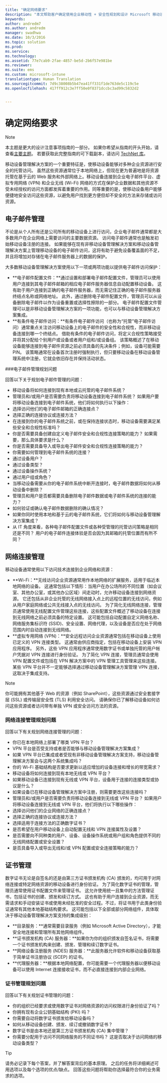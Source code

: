 ```yaml
---
title: "确定网络要求"
description: "本文帮助客户确定使用企业移动性 + 安全性规划和设计 Microsoft 移动设备管理解决方案时的相应网络需求。"
keywords: 
author: andredm7
ms.author: andredm
manager: swadhwa
ms.date: 10/3/2016
ms.topic: solution
ms.prod: 
ms.service: 
ms.technology: 
ms.assetid: 77e7cab9-2fae-4857-be5d-2b6f57e981be
ms.reviewer: 
ms.suite: ems
ms.custom: microsoft-intune
translationtype: Human Translation
ms.sourcegitcommit: 7d9c38008b5b47ea41ff331f1de763de5c119c5e
ms.openlocfilehash: 417ff912c3e7ff50e0f8371dccbc3ad99c5832d2


---
```


# <a name="determine-network-requirements"></a>确定网络要求

>[!NOTE]
>本主题是更大的设计注意事项指南的一部分。 如果你希望从指南的开头开始，请查看[主要主题](mdm-design-considerations-guide.md)。 若要获取此完整指南的可下载副本，请访问 [TechNet 库](https://gallery.technet.microsoft.com/Mobile-Device-Management-7d401582)。

移动设备管理解决方案的一个重要特征是，使移动设备能够对多种企业资源进行安全的托管访问。 虽然这些资源通常位于本地网络上，但现在更为普遍地是将资源托管在基于云的 Web 服务和外部网络上。</para><para>移动设备连接到企业电子邮件平台、虚拟专用网络 (VPN) 和企业无线 (Wi-Fi) 网络的方式在保护企业数据和其他资源不受未经授权的访问方面都发挥着重要的作用。同等重要的是，使移动设备用户能够便捷地安全访问这些资源，以避免用户找到更方便但却不安全的方法来存储或访问资源。</para></content>


## <a name="email-management"></a>电子邮件管理
不论是从个人所有还是公司所有的移动设备上进行访问，企业电子邮件通常都是大多数用户在企业网络上需要访问的主要数据资源。 访问电子邮件通常也是触发初始移动设备注册的连接。 如果能够在现有非移动设备管理解决方案和移动设备管理解决方案上管理移动设备的电子邮件访问，这将有助于避免设备覆盖面的不足，并且将增加对存储在电子邮件服务器上的数据的保护。

大多数移动设备管理解决方案使用以下一项或两项功能以提供电子邮件访问保护：

- **电子邮件配置文件：**通过设置和部署电子邮件配置文件，管理员可以使用用户连接到其电子邮件邮箱的相应电子邮件服务器信息自动配置移动设备。 这有助于用户连接到正确的电子邮件服务器，而无需记住正确的电子邮件服务器终结点名称或网络地址。 此外，通过删除电子邮件配置文件，管理员可以从设备删除电子邮件以作为设备重置或选择性擦除的一部分。 电子邮件配置文件管理可以是非移动设备管理解决方案的一项功能，也可以与移动设备管理解决方案集成。
- **有条件电子邮件访问：**有条件电子邮件访问（也称为“托管”电子邮件访问）通常重点关注访问移动设备上的电子邮件的安全性和合规性，而非移动设备连接到哪一个终结点。 借助有条件的电子邮件访问，将定义合规性策略接受并将其分配给个别用户或设备或者用户组和/或设备组。 该策略概述了在移动设备能够连接到电子邮件资源之前必须具备的先决条件；例如，设备可能需要 PIN。 该策略通常在设备首次注册时强制执行，但只要移动设备在移动设备管理系统中注册，它就会依旧存在并保持活动状态。

###<a name="email-management-planning-questions"></a>电子邮件管理规划问题

 回答以下关于规划电子邮件管理的问题：

- 移动设备将如何连接到现有本地或云托管的电子邮件系统？
- 管理员和/或用户是否需要负责将移动设备连接到电子邮件系统？ 如果用户要将移动设备连接到电子邮件系统，他们将如何执行以下操作：
 - 选择访问他们的电子邮件邮箱的正确连接点？
 - 选择正确的连接协议或连接方法？
- 在连接到你的电子邮件系统之前，或在保持连接状态时，移动设备需要满足某些安全和合规性标准吗？
- 你是否需要具备创建自定义电子邮件安全和合规性连接策略的能力？ 如果需要，那么具体要求是什么？
- 你是否需要具备导入或导出电子邮件安全和合规性连接策略的能力？
- 你需要如何管理到电子邮件系统的连接？
 - 通过设备用户？
 - 通过设备类型？
 - 通过设备操作系统？
 - 通过用户组或角色？
- 当移动设备需要从你的电子邮件系统中断开连接时，电子邮件数据将如何从移动设备中删除？
- 管理员和用户是否都需要具备删除电子邮件数据或电子邮件系统的连接的能力？
- 如何验证或确认电子邮件数据删除的确认情况？
- 如果你同时使用本地和基于云的电子邮件系统，它们将如何与移动设备管理解决方案集成？ 
- 从 IT 角度来看，各种电子邮件配置文件或各种受管理的托管访问策略是相同还是不同？ 用户的电子邮件连接体验是否会因为其邮箱的托管位置而有所不同？

## <a name="network-connectivity-management"></a>网络连接管理

移动设备通常使用以下访问技术连接到企业网络和资源：

- **Wi-Fi：**无线访问企业资源通常用作本地网络的扩展服务，适用于临近本地网络的设备。 这通常包括以下情形：当用户在办公场所的不同位置（如会议室、其他办公室，或其他办公区域）间走动时，允许移动设备连接到网络资源。 它还包括从非企业托管的无线网络接入点上的远程位置的无线访问，例如从用户家庭网络或公共无线接入点的无线访问。 为了简化无线网络连接，管理员通常使用无线配置文件管理这些连接，这些配置文件概述了移动设备在连接到无线网络之前必须具备的特定设置。 这可能包括自动配置自定义网络名称、网络服务集标识符 (SSID)、安全设置、网络代理，以及设备是否应在处于网络范围内时自动连接到无线网络。
- **虚拟专用网络 (VPN)：**安全远程访问企业资源通常包括在移动设备上使用已定义的 VPN 连接类型。 这通常由供应商指定，包括在移动设备上安装 VPN 应用程序。 另外，这些 VPN 应用程序通常使用数字证书或单独托管的用户帐户凭据对 VPN 连接进行身份验证。 为了简化 VPN 连接，管理员通常会使用 VPN 配置文件或包括在 VPN 解决方案中的 VPN 管理工具管理来这些连接。 某些 VPN 平台并不一定能够选择通过移动设备管理解决方案管理 VPN 连接，这取决于集成支持。

>[!NOTE]
>你可能拥有其他基于 Web 的资源（例如 SharePoint），这些资源通过安全套接字层 (SSL) 或传输层安全性 (TLS) 利用安全访问。 请确保你已了解移动设备如何访问这些资源或者访问带有单独 VPN 或安全访问方法的资源。

### <a name="network-connectivity-management-planning-questions"></a>网络连接管理规划问题

回答以下有关规划网络连接管理的问题：
 
- 你已在本地网络上部署了哪类 VPN 平台？
- VPN 平台是否受支持或者是否能够与移动设备管理解决方案集成？
- 如果 VPN 平台已集成或者受现有非移动设备管理解决方案支持，移动设备管理解决方案会与这两个系统集成吗？
- 你的 Wi-Fi 基础结构是否要求更新以适应增加的设备连接和增长的带宽需求？
- 移动设备将如何连接到现有本地无线或 VPN 平台？
- 如果移动设备已连接到现有无线或 VPN 平台，设备用于连接的连接类型或协议是什么？
- 如果设备已在移动设备管理解决方案中注册，则需要更改这些连接吗？
- 管理员和/或用户是否需要负责将移动设备连接到无线或 VPN 平台？ 如果用户将移动设备连接到无线或 VPN 平台，他们将执行以下哪些操作：
 - 选择访问他们的企业网络的正确连接点？
 - 选择正确的连接协议或连接方法？
 - 选择适用于连接方法的正确数字证书？
- 是否希望在用户移动设备上自动配置无线和 VPN 连接属性及设置？
 - 是否需要向不同种类的用户、设备、设备操作系统或用户组和角色提供不同的无线网络配置或安全设置？
 - 是否具备导入或导出无线和/或 VPN 配置或安全连接策略的能力？

## <a name="certificate-management"></a>证书管理

数字证书无论是自签名的还是由第三方证书颁发机构 (CA) 颁发的，均可用于对网络连接或特定网络资源的移动设备进行身份验证。 为了简化数字证书的管理，管理员通常使用证书配置文件来管理证书。 这允许使用统一且集中的方法管理证书，包括证书的创建、颁发和续订方式。 这也有助于用户连接到企业资源，而无需请求和手动安装证书或使用未经批准的安全过程。</para><para>不过，将证书用于此类身份验证通常有其他本地基础结构要求。 这可能包括以下全部或部分网络组件，具体取决于移动设备管理解决方案支持的集成级别：

- **目录服务：**通常需要目录服务（例如 Microsoft Active Directory），才能安全地连接和管理所有其他网络组件。
- **证书颁发机构 (CA) 服务器：**如果你为你的组织颁发自签名证书，将需要一个证书颁发机构来创建、颁发、管理和续订数字证书。
- **网络设备注册服务 (NDES) 服务器：**此服务器允许软件和移动设备获取基于简单证书注册协议 (SCEP) 的证书。
- **代理服务器：**根据本地网络配置，你可能需要一个代理服务器以便移动设备可以使用 Internet 连接接收证书，而不必直接连接到内部企业网络。

### <a name="certificate-management-planning-questions"></a>证书管理规划问题

回答以下有关规划证书管理的问题：

- 你的组织已经要求或使用数字证书对网络资源的访问权限进行身份验证了吗？
- 你拥有现有企业公钥基础结构 (PKI) 吗？
- 你需要自动将数字证书颁发给移动设备吗？
- 如何从移动设备创建、颁发、续订或撤销数字证书？
- 数字证书是由本地还是第三方证书颁发机构 (CA) 集中管理？
- 你需要分配用于访问不同网络服务的不同证书吗？ 这是否取决于访问网络的移动设备类型？

>[!TIP]
>请务必记录下每个答案，并了解答案背后的基本原理。 之后的任务将详细阐述可用选项以及每个选项的优点/缺点。  回答这些问题将帮助你选择最符合你的业务需求的选项。



<!--HONumber=Nov16_HO4-->


